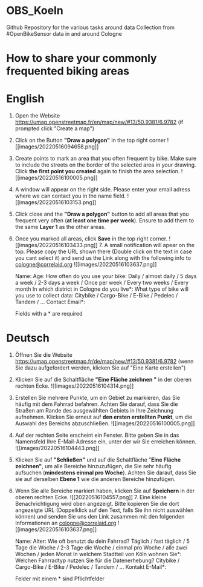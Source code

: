 # OBS_Koeln
Github Repository for the various tasks around data Collection from #OpenBikeSensor data in and around Cologne

# How to share your commonly frequented biking areas

# English
1. Open the Website https://umap.openstreetmap.fr/en/map/new/#13/50.9381/6.9782 (if prompted click "Create a map")
2. Click on the Button **"Draw a polygon"** in the top right corner
![[images/20220516094658.png]]
3. Create points to mark an area that you often frequent by bike. Make sure to include the streets on the border of the selected area in your drawing. Click **the first point you created** again to finish the area selection.
    ![[images/20220516100005.png]]
4. A window will appear on the right side. Please enter your email adress where we can contact you in the name field.
   ![[images/20220516103153.png]]
5. Click close and the **"Draw a polygon"** button to add all areas that you frequent very often (**at least one time per week**). Ensure to add them to the same **Layer 1** as the other areas.
6. Once you marked all areas, click **Save** in the top right corner.
   ![[images/20220516103433.png]]
   7. A small notification will apear on the top. Please copy the URL shown there (Double click on the text in case you cant select it) and send us the Link along with the following info to cologne@correlaid.org
      ![[images/20220516103637.png]]

    Name:
    Age:
    How often do you use your bike: Daily / almost daily / 5 days a week / 2-3 days a week / Once per week / Every two weeks / Every month
    In which district in Cologne do you live*:
    What type of bike will you use to collect data: Citybike / Cargo-Bike / E-Bike / Pedelec / Tandem / ...
    Contact Email*:

   Fields with a * are required
# Deutsch
1. Öffnen Sie die Website https://umap.openstreetmap.fr/de/map/new/#13/50.9381/6.9782 (wenn Sie dazu aufgefordert werden, klicken Sie auf "Eine Karte erstellen")
2. Klicken Sie auf die Schaltfläche **"Eine Fläche zeichnen "** in der oberen rechten Ecke.
   ![[images/20220516104314.png]]
4. Erstellen Sie mehrere Punkte, um ein Gebiet zu markieren, das Sie häufig mit dem Fahrrad befahren. Achten Sie darauf, dass Sie die Straßen am Rande des ausgewählten Gebiets in Ihre Zeichnung aufnehmen. Klicken Sie erneut auf **den ersten erstellten Punkt**, um die Auswahl des Bereichs abzuschließen.
   ![[images/20220516100005.png]]
6. Auf der rechten Seite erscheint ein Fenster. Bitte geben Sie in das Namensfeld Ihre E-Mail-Adresse ein, unter der wir Sie erreichen können.
   ![[images/20220516104443.png]]
5. Klicken Sie auf **"Schließen"** und auf die Schaltfläche "**Eine Fläche zeichnen"**, um alle Bereiche hinzuzufügen, die Sie sehr häufig aufsuchen (**mindestens einmal pro Woche**). Achten Sie darauf, dass Sie sie auf derselben **Ebene 1** wie die anderen Bereiche hinzufügen.
6. Wenn Sie alle Bereiche markiert haben, klicken Sie auf **Speichern** in der oberen rechten Ecke. ![[20220516104557.png]]
   7. Eine kleine Benachrichtigung wird oben angezeigt. Bitte kopieren Sie die dort angezeigte URL (Doppelklick auf den Text, falls Sie ihn nicht auswählen können) und senden Sie uns den Link zusammen mit den folgenden Informationen an cologne@correlaid.org
   ![[images/20220516103637.png]]

   
    Name:
    Alter:
    Wie oft benutzt du dein Fahrrad? Täglich / fast täglich / 5 Tage die Woche / 2-3 Tage die Woche / einmal pro Woche / alle zwei Wochen / jeden Monat
    In welchem Stadtteil von Köln wohnen Sie*:
    Welchen Fahrradtyp nutzen Sie für die Datenerhebung? Citybike / Cargo-Bike / E-Bike / Pedelec / Tandem / ...
    Kontakt E-Mail*:

   Felder mit einem * sind Pflichtfelder


